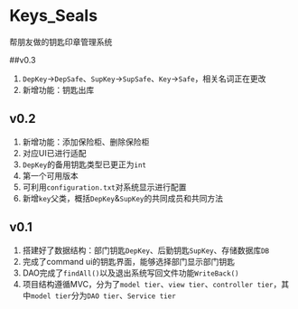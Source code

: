 # Keys_Seals
帮朋友做的钥匙印章管理系统

##v0.3
1. `DepKey`->`DepSafe`、`SupKey`->`SupSafe`、`Key`->`Safe`，相关名词正在更改
2. 新增功能：钥匙出库

## v0.2
1. 新增功能：添加保险柜、删除保险柜
2. 对应UI已进行适配
3. `DepKey`的备用钥匙类型已更正为`int`
4. 第一个可用版本
5. 可利用`configuration.txt`对系统显示进行配置
6. 新增`key`父类，概括`DepKey`&`SupKey`的共同成员和共同方法
 
## v0.1
1. 搭建好了数据结构：部门钥匙`DepKey`、后勤钥匙`SupKey`、存储数据库`DB`  
2. 完成了command ui的钥匙界面，能够选择部门显示部门钥匙  
3. DAO完成了`findAll()`以及退出系统写回文件功能`WriteBack()`  
4. 项目结构遵循MVC，分为了`model tier`、`view tier`、`controller tier`，其中`model tier`分为`DAO tier`、`Service tier`    
